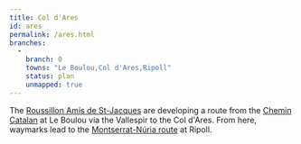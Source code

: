 ```yaml
---
title: Col d'Ares
id: ares
permalink: /ares.html
branches:
  -
    branch: 0
    towns: "Le Boulou,Col d'Ares,Ripoll"
    status: plan
    unmapped: true
---
```


The [Roussillon Amis de St-Jacques][0] are developing a route from the [Chemin Catalan][1] at Le Boulou via the Vallespir to the Col d'Ares. From here, waymarks lead to the [Montserrat-Núria route][2] at Ripoll.

[0]: http://amis.compostelle.free.fr/
[1]: catalan.html
[2]: nuria.html